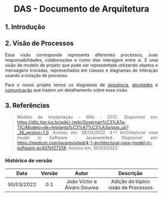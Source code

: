 # <center> DAS - Documento de Arquitetura

<div align="justify">

## 1. Introdução

## 2. Visão de Processos

Essa visão corresponde representa diferentes processos, suas responsabilidades, colaborações e como elas interagem entre si. É uma visão de modelo de projeto que pode ser representada utilizando objetos e mensagens trocadas, representados em classes e diagramas de interação usando a notação de processo.

Para o nosso projeto temos os diagramas de [sequência](./pages/modelagem/diagramaSequencia.md), [atividades](./pages/modelagem/diagramaAtividades.md) e [comunicação](./pages/modelagem/diagrama-comunicacao.md) que trazem um detalhamento sobre essa visão.

## 3. Referências

> Modelo de Implantação - Wiki - DTIC. Disponível em: https://dtic.tjpr.jus.br/wiki/-/wiki/Governan%C3%A7a-TIC/Modelo+de+Implanta%C3%A7%C3%A3o/pop_up?_36_version=1.0. Acesso em: 28/03/2022.
> 4+1 Architectural view model in Software - Javarevisited. Dísponivel em: https://medium.com/javarevisited/4-1-architectural-view-model-in-software-ec407bf27258. Acesso em: 30/03/2022.

</div>

### Histórico de versão

|    Data    | Versão |    Autor    |      Descrição       |
| :--------: | :----: | :---------: | :------------------: |
| 30/03/2022 |  0.1   | João Victor e Álvaro Gouvea | Adição do tópico visão de Processos |